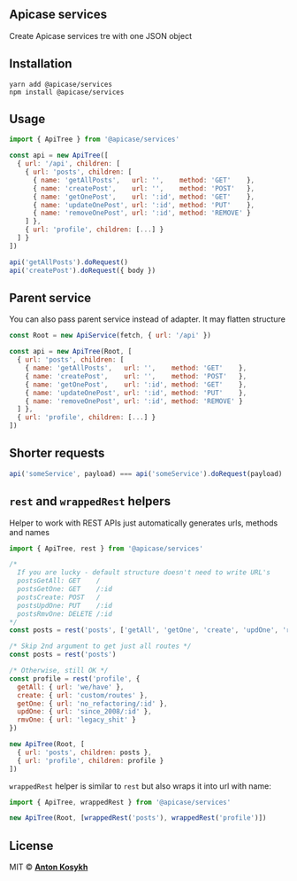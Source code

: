 ## Apicase services

Create Apicase services tre with one JSON object

## Installation

```
yarn add @apicase/services
npm install @apicase/services
```

## Usage

```javascript
import { ApiTree } from '@apicase/services'

const api = new ApiTree([
  { url: '/api', children: [
    { url: 'posts', children: [
      { name: 'getAllPosts',   url: '',    method: 'GET'    },
      { name: 'createPost',    url: '',    method: 'POST'   },
      { name: 'getOnePost',    url: ':id', method: 'GET'    },
      { name: 'updateOnePost', url: ':id', method: 'PUT'    },
      { name: 'removeOnePost', url: ':id', method: 'REMOVE' }
    ] },
    { url: 'profile', children: [...] }
  ] }
])

api('getAllPosts').doRequest()
api('createPost').doRequest({ body })
```

## Parent service

You can also pass parent service instead of adapter. It may flatten structure

```javascript
const Root = new ApiService(fetch, { url: '/api' })

const api = new ApiTree(Root, [
  { url: 'posts', children: [
    { name: 'getAllPosts',   url: '',    method: 'GET'    },
    { name: 'createPost',    url: '',    method: 'POST'   },
    { name: 'getOnePost',    url: ':id', method: 'GET'    },
    { name: 'updateOnePost', url: ':id', method: 'PUT'    },
    { name: 'removeOnePost', url: ':id', method: 'REMOVE' }
  ] },
  { url: 'profile', children: [...] }
])
```

## Shorter requests

```javascript
api('someService', payload) === api('someService').doRequest(payload)
```

## `rest` and `wrappedRest` helpers

Helper to work with REST APIs just automatically generates urls, methods and names

```javascript
import { ApiTree, rest } from '@apicase/services'

/*
  If you are lucky - default structure doesn't need to write URL's
  postsGetAll: GET    /
  postsGetOne: GET    /:id
  postsCreate: POST   /
  postsUpdOne: PUT    /:id
  postsRmvOne: DELETE /:id
*/
const posts = rest('posts', ['getAll', 'getOne', 'create', 'updOne', 'rmvOne'])

/* Skip 2nd argument to get just all routes */
const posts = rest('posts')

/* Otherwise, still OK */
const profile = rest('profile', {
  getAll: { url: 'we/have' },
  create: { url: 'custom/routes' },
  getOne: { url: 'no_refactoring/:id' },
  updOne: { url: 'since_2008/:id' },
  rmvOne: { url: 'legacy_shit' }
})

new ApiTree(Root, [
  { url: 'posts', children: posts },
  { url: 'profile', children: profile }
])
```

`wrappedRest` helper is similar to `rest` but also wraps it into url with name:

```javascript
import { ApiTree, wrappedRest } from '@apicase/services'

new ApiTree(Root, [wrappedRest('posts'), wrappedRest('profile')])
```

## License

MIT © [**Anton Kosykh**](https://github.com/kelin2025)
